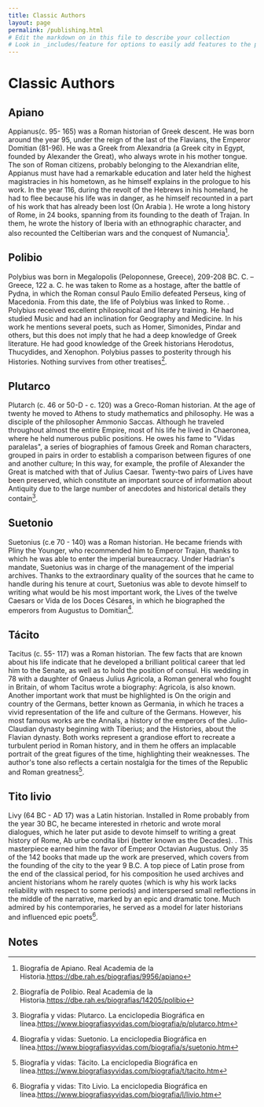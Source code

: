 ```yaml
---
title: Classic Authors
layout: page
permalink: /publishing.html
# Edit the markdown on in this file to describe your collection
# Look in _includes/feature for options to easily add features to the page
---
```

# Classic Authors

## Apiano
Appianus(c. 95- 165) was a Roman historian of Greek descent. He was born around the year 95, under the reign of the last of the Flavians, the Emperor Domitian (81-96). He was a Greek from Alexandria (a Greek city in Egypt, founded by Alexander the Great), who always wrote in his mother tongue. The son of Roman citizens, probably belonging to the Alexandrian elite, Appianus must have had a remarkable education and later held the highest magistracies in his hometown, as he himself explains in the prologue to his work. In the year 116, during the revolt of the Hebrews in his homeland, he had to flee because his life was in danger, as he himself recounted in a part of his work that has already been lost (On Arabia ). He wrote a long history of Rome, in 24 books, spanning from its founding to the death of Trajan. In them, he wrote the history of Iberia with an ethnographic character, and also recounted the Celtiberian wars and the conquest of Numancia[^1].

## Polibio
Polybius was born in Megalopolis (Peloponnese, Greece), 209-208 BC. C. – Greece, 122 a. C. he was taken to Rome as a hostage, after the battle of Pydna, in which the Roman consul Paulo Emilio defeated Perseus, king of Macedonia. From this date, the life of Polybius was linked to Rome. . Polybius received excellent philosophical and literary training. He had studied Music and had an inclination for Geography and Medicine. In his work he mentions several poets, such as Homer, Simonides, Pindar and others, but this does not imply that he had a deep knowledge of Greek literature. He had good knowledge of the Greek historians Herodotus, Thucydides, and Xenophon. Polybius passes to posterity through his Histories. Nothing survives from other treatises[^2].

## Plutarco
Plutarch (c. 46 or 50-D - c. 120) was a Greco-Roman historian. At the age of twenty he moved to Athens to study mathematics and philosophy. He was a disciple of the philosopher Ammonio Saccas. Although he traveled throughout almost the entire Empire, most of his life he lived in Chaeronea, where he held numerous public positions. He owes his fame to "Vidas paralelas", a series of biographies of famous Greek and Roman characters, grouped in pairs in order to establish a comparison between figures of one and another culture; In this way, for example, the profile of Alexander the Great is matched with that of Julius Caesar. Twenty-two pairs of Lives have been preserved, which constitute an important source of information about Antiquity due to the large number of anecdotes and historical details they contain[^3].

## Suetonio
Suetonius (c.e 70 - 140) was a Roman historian. He became friends with Pliny the Younger, who recommended him to Emperor Trajan, thanks to which he was able to enter the imperial bureaucracy. Under Hadrian's mandate, Suetonius was in charge of the management of the imperial archives. Thanks to the extraordinary quality of the sources that he came to handle during his tenure at court, Suetonius was able to devote himself to writing what would be his most important work, the Lives of the twelve Caesars or Vida de los Doces Césares, in which he biographed the emperors from Augustus to Domitian[^4].

## Tácito
Tacitus (c. 55- 117) was a Roman historian. The few facts that are known about his life indicate that he developed a brilliant political career that led him to the Senate, as well as to hold the position of consul. His wedding in 78 with a daughter of Gnaeus Julius Agricola, a Roman general who fought in Britain, of whom Tacitus wrote a biography: Agricola, is also known. Another important work that must be highlighted is On the origin and country of the Germans, better known as Germania, in which he traces a vivid representation of the life and culture of the Germans. However, his most famous works are the Annals, a history of the emperors of the Julio-Claudian dynasty beginning with Tiberius; and the Histories, about the Flavian dynasty. Both works represent a grandiose effort to recreate a turbulent period in Roman history, and in them he offers an implacable portrait of the great figures of the time, highlighting their weaknesses. The author's tone also reflects a certain nostalgia for the times of the Republic and Roman greatness[^5].

## Tito livio
Livy (64 BC - AD 17) was a Latin historian. Installed in Rome probably from the year 30 BC, he became interested in rhetoric and wrote moral dialogues, which he later put aside to devote himself to writing a great history of Rome, Ab urbe condita libri (better known as the Decades). . This masterpiece earned him the favor of Emperor Octavian Augustus. Only 35 of the 142 books that made up the work are preserved, which covers from the founding of the city to the year 9 B.C. A top piece of Latin prose from the end of the classical period, for his composition he used archives and ancient historians whom he rarely quotes (which is why his work lacks reliability with respect to some periods) and interspersed small reflections in the middle of the narrative, marked by an epic and dramatic tone. Much admired by his contemporaries, he served as a model for later historians and influenced epic poets[^6].


## Notes
[^1]: Biografía de Apiano. Real Academia de la Historia.https://dbe.rah.es/biografias/9956/apiano
[^2]: Biografía de Polibio. Real Academia de la Historia.https://dbe.rah.es/biografias/14205/polibio
[^3]: Biografía y vidas: Plutarco. La enciclopedia Biográfica en línea.https://www.biografiasyvidas.com/biografia/p/plutarco.htm 
[^4]: Biografía y vidas: Suetonio. La enciclopedia Biográfica en línea.https://www.biografiasyvidas.com/biografia/s/suetonio.htm
[^5]: Biografía y vidas: Tácito. La enciclopedia Biográfica en línea.https://www.biografiasyvidas.com/biografia/t/tacito.htm
[^6]: Biografía y vidas: Tito Livio. La enciclopedia Biográfica en línea.https://www.biografiasyvidas.com/biografia/l/livio.htm 
